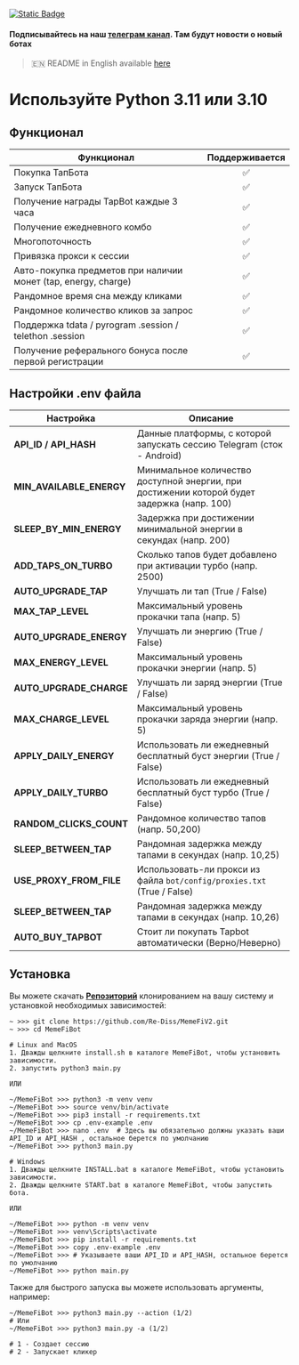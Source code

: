 

[![Static Badge](https://img.shields.io/badge/Telegram-Bot%20Link-Link?style=for-the-badge&logo=Telegram&logoColor=white&logoSize=auto&color=blue)](https://t.me/memefi_coin_bot?start=r_f7343cf2c5)

#### Подписывайтесь на наш [телеграм канал](https://t.me/scriptron). Там будут новости о новый ботах
> 🇪🇳 README in English available [here](README.md)
# Используйте Python 3.11 или 3.10

## Функционал

| Функционал                                                     | Поддерживается |
| -------------------------------------------------------------- | :------------: |
| Покупка ТапБота                                                |       ✅       |
| Запуск ТапБота                                                 |       ✅       |
| Получение награды TapBot каждые 3 часа                         |       ✅       |
| Получение ежедневного комбо                                    |       ✅       |
| Многопоточность                                                |       ✅       |
| Привязка прокси к сессии                                       |       ✅       |
| Авто-покупка предметов при наличии монет (tap, energy, charge) |       ✅       |
| Рандомное время сна между кликами                              |       ✅       |
| Рандомное количество кликов за запрос                          |       ✅       |
| Поддержка tdata / pyrogram .session / telethon .session        |       ✅       |
| Получение реферального бонуса после первой регистрации         |       ✅       |

## Настройки .env файла

| Настройка                | Описание                                                                                    |
| ------------------------ | ------------------------------------------------------------------------------------------- |
| **API_ID / API_HASH**    | Данные платформы, с которой запускать сессию Telegram (сток - Android)                      |
| **MIN_AVAILABLE_ENERGY** | Минимальное количество доступной энергии, при достижении которой будет задержка (напр. 100) |
| **SLEEP_BY_MIN_ENERGY**  | Задержка при достижении минимальной энергии в секундах (напр. 200)                          |
| **ADD_TAPS_ON_TURBO**    | Сколько тапов будет добавлено при активации турбо (напр. 2500)                              |
| **AUTO_UPGRADE_TAP**     | Улучшать ли тап (True / False)                                                              |
| **MAX_TAP_LEVEL**        | Максимальный уровень прокачки тапа (напр. 5)                                                |
| **AUTO_UPGRADE_ENERGY**  | Улучшать ли энергию (True / False)                                                          |
| **MAX_ENERGY_LEVEL**     | Максимальный уровень прокачки энергии (напр. 5)                                             |
| **AUTO_UPGRADE_CHARGE**  | Улучшать ли заряд энергии (True / False)                                                    |
| **MAX_CHARGE_LEVEL**     | Максимальный уровень прокачки заряда энергии (напр. 5)                                      |
| **APPLY_DAILY_ENERGY**   | Использовать ли ежедневный бесплатный буст энергии (True / False)                           |
| **APPLY_DAILY_TURBO**    | Использовать ли ежедневный бесплатный буст турбо (True / False)                             |
| **RANDOM_CLICKS_COUNT**  | Рандомное количество тапов (напр. 50,200)                                                   |
| **SLEEP_BETWEEN_TAP**    | Рандомная задержка между тапами в секундах (напр. 10,25)                                    |
| **USE_PROXY_FROM_FILE**  | Использовать-ли прокси из файла `bot/config/proxies.txt` (True / False)                     |
| **SLEEP_BETWEEN_TAP**    | Рандомная задержка между тапами в секундах (напр. 10,26)                                    |
| **AUTO_BUY_TAPBOT**      | Стоит ли покупать Tapbot автоматически (Верно/Неверно)                                      |

## Установка

Вы можете скачать [**Репозиторий**](https://github.com/Re-Diss/MemeFiV2) клонированием на вашу систему и установкой необходимых зависимостей:

```shell
~ >>> git clone https://github.com/Re-Diss/MemeFiV2.git
~ >>> cd MemeFiBot

# Linux and MacOS
1. Дважды щелкните install.sh в каталоге MemeFiBot, чтобы установить зависимости.
2. запустить python3 main.py

ИЛИ

~/MemeFiBot >>> python3 -m venv venv
~/MemeFiBot >>> source venv/bin/activate
~/MemeFiBot >>> pip3 install -r requirements.txt
~/MemeFiBot >>> cp .env-example .env
~/MemeFiBot >>> nano .env  # Здесь вы обязательно должны указать ваши API_ID и API_HASH , остальное берется по умолчанию
~/MemeFiBot >>> python3 main.py

# Windows
1. Дважды щелкните INSTALL.bat в каталоге MemeFiBot, чтобы установить зависимости.
2. Дважды щелкните START.bat в каталоге MemeFiBot, чтобы запустить бота.

ИЛИ

~/MemeFiBot >>> python -m venv venv
~/MemeFiBot >>> venv\Scripts\activate
~/MemeFiBot >>> pip install -r requirements.txt
~/MemeFiBot >>> copy .env-example .env
~/MemeFiBot >>> # Указываете ваши API_ID и API_HASH, остальное берется по умолчанию
~/MemeFiBot >>> python main.py
```

Также для быстрого запуска вы можете использовать аргументы, например:

```shell
~/MemeFiBot >>> python3 main.py --action (1/2)
# Или
~/MemeFiBot >>> python3 main.py -a (1/2)

# 1 - Создает сессию
# 2 - Запускает кликер
```
